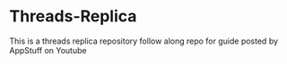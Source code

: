 # Threads-Replica
This is a threads replica repository follow along repo for guide posted by AppStuff on Youtube
